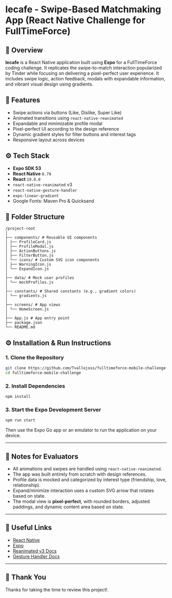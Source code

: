 # lecafe - Swipe-Based Matchmaking App (React Native Challenge for FullTimeForce)

## 📌 Overview

**lecafe** is a React Native application built using **Expo** for a FullTimeForce coding challenge. It replicates the swipe-to-match interaction popularized by Tinder while focusing on delivering a pixel-perfect user experience. It includes swipe logic, action feedback, modals with expandable information, and vibrant visual design using gradients.

## 🚀 Features

- Swipe actions via buttons (Like, Dislike, Super Like)
- Animated transitions using `react-native-reanimated`
- Expandable and minimizable profile modal
- Pixel-perfect UI according to the design reference
- Dynamic gradient styles for filter buttons and interest tags
- Responsive layout across devices

## ⚙️ Tech Stack

- **Expo SDK 53**
- **React Native** `0.79`
- **React** `19.0.0`
- `react-native-reanimated` v3
- `react-native-gesture-handler`
- `expo-linear-gradient`
- Google Fonts: Maven Pro & Quicksand

## 📂 Folder Structure

```
/project-root
│
├── components/ # Reusable UI components
│ ├── ProfileCard.js
│ ├── ProfileModal.js
│ ├── ActionButtons.js
│ ├── FilterButton.js
│ └── icons/ # Custom SVG icon components
│ ├── WarningIcon.js
│ └── ExpandIcon.js
│
├── data/ # Mock user profiles
│ └── mockProfiles.js
│
├── constants/ # Shared constants (e.g., gradient colors)
│ └── gradients.js
│
├── screens/ # App views
│ └── HomeScreen.js
│
├── App.js # App entry point
├── package.json
└── README.md
```

## ⚙️ Installation & Run Instructions

### 1. Clone the Repository

```bash
git clone https://github.com/Tvallejoss/fulltimeforce-mobile-challenge
cd fulltimeforce-mobile-challenge
```

### 2. Install Dependencies

```bash
npm install
```

### 3. Start the Expo Development Server

```bash
npm run start
```

Then use the Expo Go app or an emulator to run the application on your device.

---

## 🤝 Notes for Evaluators

- All animations and swipes are handled using `react-native-reanimated`.
- The app was built entirely from scratch with design references.
- Profile data is mocked and categorized by interest type (friendship, love, relationship).
- Expand/minimize interaction uses a custom SVG arrow that rotates based on state.
- The modal view is **pixel-perfect**, with rounded borders, adjusted paddings, and dynamic content area based on state.

---

## 🔗 Useful Links

- [React Native](https://reactnative.dev/)
- [Expo](https://docs.expo.dev/)
- [Reanimated v3 Docs](https://docs.swmansion.com/react-native-reanimated/)
- [Gesture Handler Docs](https://docs.swmansion.com/react-native-gesture-handler/)

---

## 🎉 Thank You

Thanks for taking the time to review this project!.
